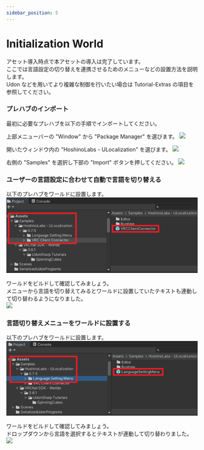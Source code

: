 ```yaml
---
sidebar_position: 5
---
```


# Initialization World

アセット導入時点で本アセットの導入は完了しています。  
ここでは言語設定の切り替えを連携させるためのメニューなどの設置方法を説明します。  
Udon などを用いてより複雑な制御を行いたい場合は Tutorial-Extras の項目を参照してください。

### プレハブのインポート

最初に必要なプレハブを以下の手順でインポートしてください。

上部メニューバーの "Window" から "Package Manager" を選びます。
![](initialization-world-import-01.png)

開いたウィンドウ内の "HoshinoLabs - ULocalization" を選びます。
![](initialization-world-import-02.png)

右側の "Samples" を選択し下部の "Import" ボタンを押してください。
![](initialization-world-import-03.png)

### ユーザーの言語設定に合わせて自動で言語を切り替える

以下のプレハブをワールドに設置します。  
![](img/initialization-world-link-vrcclient-01.png)

ワールドをビルドして確認してみましょう。  
メニューから言語を切り替えてみるとワールドに設置していたテキストも連動して切り替わるようになりました。  
![](img/initialization-world-link-vrcclient-02.gif)

### 言語切り替えメニューをワールドに設置する

以下のプレハブをワールドに設置します。  
![](img/initialization-world-language-setting-menu-01.png)

ワールドをビルドして確認してみましょう。  
ドロップダウンから言語を選択するとテキストが連動して切り替わりました。  
![](img/initialization-world-language-setting-menu-02.gif)
